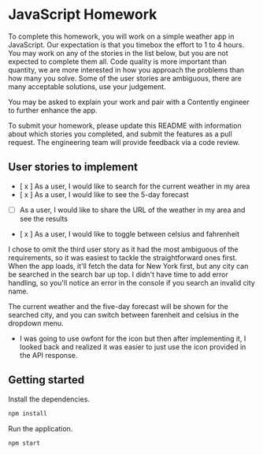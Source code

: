 # JavaScript Homework

To complete this homework, you will work on a simple weather app in JavaScript. Our expectation is that you timebox the effort to 1 to 4 hours. You may work on any of the stories in the list below, but you are not expected to complete them all. Code quality is more important than quantity, we are more interested in how you approach the problems than how many you solve. Some of the user stories are ambiguous, there are many acceptable solutions, use your judgement.

You may be asked to explain your work and pair with a Contently engineer to further enhance the app.

To submit your homework, please update this README with information about which stories you completed, and submit the features as a pull request. The engineering team will provide feedback via a code review.

## User stories to implement

- [ x ] As a user, I would like to search for the current weather in my area
- [ x ] As a user, I would like to see the 5-day forecast
- [ ] As a user, I would like to share the URL of the weather in my area and see the results
- [ x ] As a user, I would like to toggle between celsius and fahrenheit

I chose to omit the third user story as it had the most ambiguous of the requirements, so it was easiest to tackle the straightforward ones first. When the app loads, it'll fetch the data for New York first, but any city can be searched in the search bar up top. I didn't have time to add error handling, so you'll notice an error in the console if you search an invalid city name.

The current weather and the five-day forecast will be shown for the searched city, and you can switch between farenheit and celsius in the dropdown menu.

- I was going to use owfont for the icon but then after implementing it, I looked back and realized it was easier to just use the icon provided in the API response.

## Getting started

Install the dependencies.

```bash
npm install
```

Run the application.

```bash
npm start
```
